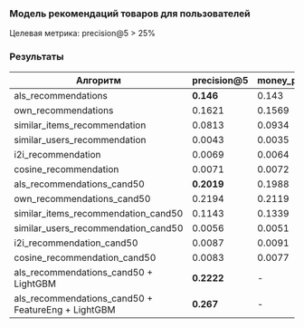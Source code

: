 ### Модель рекомендаций товаров для пользователей
Целевая метрика: precision@5 > 25%
### Результаты
| Алгоритм | precision@5 | money_precision@5 | recall@5 | money_recall@5 |
|-------|-------|-------|-------|-------|
| als_recommendations |	**0.146** |	0.143 |	0.0146 |	0.0207 |
| own_recommendations |	0.1621 |	0.1569 |	0.0147 |	0.0216 |
| similar_items_recommendation |	0.0813 |	0.0934 |	0.0073 |	0.0104 |
| similar_users_recommendation |	0.0043 |	0.0035 |	0.0004 |	0.0003 |
| i2i_recommendation |	0.0069 |	0.0064 |	0.0023 |	0.0028 |
| cosine_recommendation |	0.0071 |	0.0072 |	0.0008 |	0.0014 |
| als_recommendations_cand50 |	**0.2019** |	0.1988 |	0.0137 |	0.0197 |
| own_recommendations_cand50 |	0.2194 |	0.2119 |	0.0131 |	0.0196 |
| similar_items_recommendation_cand50 |	0.1143 |	0.1339 |	0.0076 |	0.0105 |
| similar_users_recommendation_cand50 |	0.0056 |	0.0051 |	0.0002 |	0.0004 |
| i2i_recommendation_cand50 |	0.0087 |	0.0091 |	0.0016 |	0.0022 |
| cosine_recommendation_cand50 |	0.0083 |	0.0077 |	0.0004 |	0.0006 |
| als_recommendations_cand50 + LightGBM |	**0.2222** |	- |	- |	- |
| als_recommendations_cand50 + FeatureEng + LightGBM |	**0.267** |	- |	- |	- |
